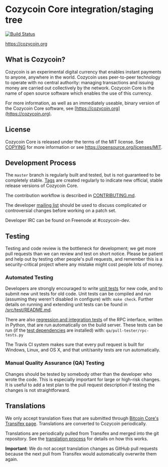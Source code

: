 Cozycoin Core integration/staging tree
=====================================

[![Build Status](https://travis-ci.org/cozycoin-project/cozycoin.svg?branch=master)](https://travis-ci.org/cozycoin-project/cozycoin)

https://cozycoin.org

What is Cozycoin?
----------------

Cozycoin is an experimental digital currency that enables instant payments to
anyone, anywhere in the world. Cozycoin uses peer-to-peer technology to operate
with no central authority: managing transactions and issuing money are carried
out collectively by the network. Cozycoin Core is the name of open source
software which enables the use of this currency.

For more information, as well as an immediately useable, binary version of
the Cozycoin Core software, see [https://cozycoin.org](https://cozycoin.org).

License
-------

Cozycoin Core is released under the terms of the MIT license. See [COPYING](COPYING) for more
information or see https://opensource.org/licenses/MIT.

Development Process
-------------------

The `master` branch is regularly built and tested, but is not guaranteed to be
completely stable. [Tags](https://github.com/cozycoin-project/cozycoin/tags) are created
regularly to indicate new official, stable release versions of Cozycoin Core.

The contribution workflow is described in [CONTRIBUTING.md](CONTRIBUTING.md).

The developer [mailing list](https://groups.google.com/forum/#!forum/cozycoin-dev)
should be used to discuss complicated or controversial changes before working
on a patch set.

Developer IRC can be found on Freenode at #cozycoin-dev.

Testing
-------

Testing and code review is the bottleneck for development; we get more pull
requests than we can review and test on short notice. Please be patient and help out by testing
other people's pull requests, and remember this is a security-critical project where any mistake might cost people
lots of money.

### Automated Testing

Developers are strongly encouraged to write [unit tests](src/test/README.md) for new code, and to
submit new unit tests for old code. Unit tests can be compiled and run
(assuming they weren't disabled in configure) with: `make check`. Further details on running
and extending unit tests can be found in [/src/test/README.md](/src/test/README.md).

There are also [regression and integration tests](/qa) of the RPC interface, written
in Python, that are run automatically on the build server.
These tests can be run (if the [test dependencies](/qa) are installed) with: `qa/pull-tester/rpc-tests.py`

The Travis CI system makes sure that every pull request is built for Windows, Linux, and OS X, and that unit/sanity tests are run automatically.

### Manual Quality Assurance (QA) Testing

Changes should be tested by somebody other than the developer who wrote the
code. This is especially important for large or high-risk changes. It is useful
to add a test plan to the pull request description if testing the changes is
not straightforward.

Translations
------------

We only accept translation fixes that are submitted through [Bitcoin Core's Transifex page](https://www.transifex.com/projects/p/bitcoin/).
Translations are converted to Cozycoin periodically.

Translations are periodically pulled from Transifex and merged into the git repository. See the
[translation process](doc/translation_process.md) for details on how this works.

**Important**: We do not accept translation changes as GitHub pull requests because the next
pull from Transifex would automatically overwrite them again.
